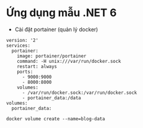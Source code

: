 # Ứng dụng mẫu .NET 6

- Cài đặt portainer (quản lý docker)
```shell
version: '2'
services:
  portainer:
    image: portainer/portainer
    command: -H unix:///var/run/docker.sock
    restart: always
    ports:
      - 9000:9000
      - 8000:8000
    volumes:
      - /var/run/docker.sock:/var/run/docker.sock
      - portainer_data:/data
volumes:
  portainer_data:
```

```shell
docker volume create --name=blog-data
```